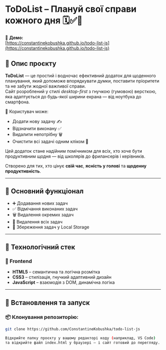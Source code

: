 # ToDoList – Плануй свої справи кожного дня 🗓️✅🧠

🔗 **Демо:**  
[https://constantinekobushka.github.io/todo-list-js](https://constantinekobushka.github.io/todo-list-js)

## 🔎 Опис проєкту

**ToDoList** — це простий і водночас ефективний додаток для щоденного планування, який допоможе впорядкувати думки, поставити пріоритети та не забути жодної важливої справи.  
Сайт розроблений у стилі _desktop-first_ з гнучкою (гумовою) версткою, яка адаптується до будь-якої ширини екрана — від ноутбука до смартфона.

📝 Користувач може:

- Додати нову задачу ✍️
- Відзначити виконану ✅
- Видалити непотрібну 🗑️
- Очистити всі задачі одним кліком 🔄

Цей додаток стане надійним помічником для всіх, хто хоче бути продуктивним щодня — від школярів до фрилансерів і керівників.

Створено для тих, хто цінує **свій час**, **ясність у голові** та **щоденну продуктивність**.

---

## 🌟 Основний функціонал

- ➕ Додавання нових задач
- ✅ Відмічання виконаних задач
- 🗑️ Видалення окремих задач
- 🔄 Видалення всіх задач
- 💾 Збереження задач у Local Storage

---

## 🧰 Технологічний стек

### 🔨 Frontend

- **HTML5** – семантична та логічна розмітка
- **CSS3** – стилізація, гнучкий адаптивний дизайн
- **JavaScript** – взаємодія з DOM, динамічна логіка

---

## 🚀 Встановлення та запуск

### 📦 Клонування репозиторію:

```bash
git clone https://github.com/ConstantineKobushka/todo-list-js

Відкрийте папку проєкту у вашому редакторі коду (наприклад, VS Code)
та відкрийте файл index.html у браузері — і сайт готовий до перегляду.
```
